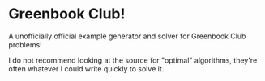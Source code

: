 # Greenbook Club!

A unofficially official example generator and solver for Greenbook Club problems!

I do not recommend looking at the source for "optimal" algorithms, they're often whatever I could write quickly to solve it.
